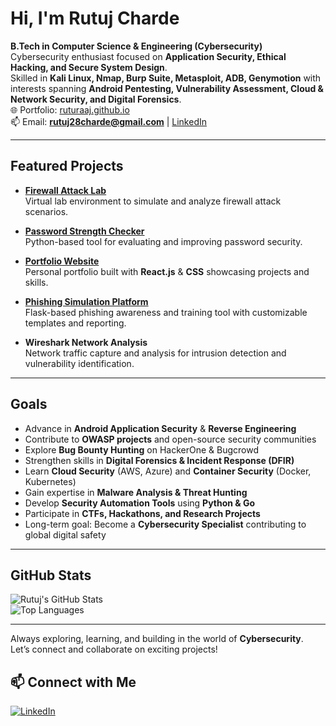 # Hi, I'm Rutuj Charde  

**B.Tech in Computer Science & Engineering (Cybersecurity)**  
Cybersecurity enthusiast focused on **Application Security, Ethical Hacking, and Secure System Design**.  
Skilled in **Kali Linux, Nmap, Burp Suite, Metasploit, ADB, Genymotion** with interests spanning **Android Pentesting, Vulnerability Assessment, Cloud & Network Security, and Digital Forensics**.  
🌐 Portfolio: [ruturaaj.github.io](https://ruturaaj.github.io/rutuj-portfolio)  
📫 Email: **rutuj28charde@gmail.com** | [LinkedIn](https://linkedin.com/in/rutuj-charde)  

---

##  Featured Projects  

- [**Firewall Attack Lab**](https://github.com/Ruturaaj/-Firewall-)  
  Virtual lab environment to simulate and analyze firewall attack scenarios.  

- [**Password Strength Checker**](https://github.com/Ruturaaj/password-strength-checker)  
  Python-based tool for evaluating and improving password security.  

- [**Portfolio Website**](https://github.com/Ruturaaj/rutuj-portfolio)  
  Personal portfolio built with **React.js** & **CSS** showcasing projects and skills.  

- [**Phishing Simulation Platform**](https://github.com/Ruturaaj/Phishing-Sim-platform)  
  Flask-based phishing awareness and training tool with customizable templates and reporting.  

- **Wireshark Network Analysis**  
  Network traffic capture and analysis for intrusion detection and vulnerability identification.  

---

## Goals  

- Advance in **Android Application Security** & **Reverse Engineering**  
- Contribute to **OWASP projects** and open-source security communities  
- Explore **Bug Bounty Hunting** on HackerOne & Bugcrowd  
- Strengthen skills in **Digital Forensics & Incident Response (DFIR)**  
- Learn **Cloud Security** (AWS, Azure) and **Container Security** (Docker, Kubernetes)  
- Gain expertise in **Malware Analysis & Threat Hunting**  
- Develop **Security Automation Tools** using **Python & Go**  
- Participate in **CTFs, Hackathons, and Research Projects**  
- Long-term goal: Become a **Cybersecurity Specialist** contributing to global digital safety  

---

## GitHub Stats  

![Rutuj's GitHub Stats](https://github-readme-stats.vercel.app/api?username=Ruturaaj&show_icons=true&theme=radical)  
![Top Languages](https://github-readme-stats.vercel.app/api/top-langs/?username=Ruturaaj&layout=compact&theme=radical)  

---

Always exploring, learning, and building in the world of **Cybersecurity**.  
Let’s connect and collaborate on exciting projects!   
## 📫 Connect with Me  

[![LinkedIn](https://img.shields.io/badge/Connect%20on%20LinkedIn-0077B5?style=for-the-badge&logo=linkedin&logoColor=white)](https://linkedin.com/in/rutuj-charde)

